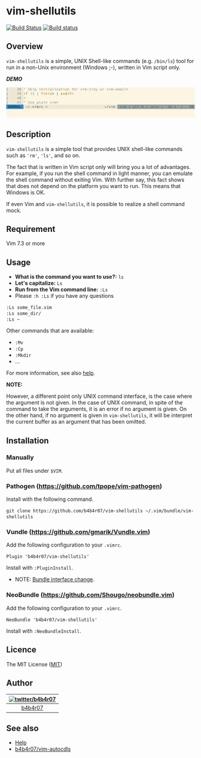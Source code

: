 vim-shellutils
===

[![Build Status](https://travis-ci.org/b4b4r07/vim-shellutils.svg?branch=master)](https://travis-ci.org/b4b4r07/vim-shellutils)
[![Build status](https://ci.appveyor.com/api/projects/status/nth12he8ajal7d4o?svg=true)](https://ci.appveyor.com/project/b4b4r07/vim-shellutils)

## Overview

`vim-shellutils` is a simple, UNIX Shell-like commands (e.g. `/bin/ls`) tool for run in a non-Unix environment (Windows ;-), written in Vim script only. 

***DEMO***

![vim-shellutils](./shellutils.gif "vim-shellutils")

## Description

`vim-shellutils` is a simple tool that provides UNIX shell-like commands such as `'rm'`, `'ls'`, and so on.

The fact that is written in Vim script only will bring you a lot of advantages. For example, if you run the shell command in light manner, you can emulate the shell command without exiting Vim. With further say, this fact shows that does not depend on the platform you want to run. This means that Windows is OK.

If even Vim and `vim-shellutils`, it is possible to realize a shell command mock.

## Requirement

Vim 7.3 or more

## Usage

- **What is the command you want to use?:** `ls`
- **Let's capitalize:** `Ls`
- **Run from the Vim command line:** `:Ls`
- Please `:h :Ls` if you have any questions


```vim
:Ls some_file.vim
:Ls some_dir/
:Ls ~
```

Other commands that are available:

- `:Mv`
- `:Cp`
- `:Mkdir`
- ...

For more information, see also [help](./doc/vim-shellutils.txt).

**NOTE:**

However, a different point only UNIX command interface, is the case where the argument is not given. In the case of UNIX command, in spite of the command to take the arguments, it is an error if no argument is given. On the other hand, if no argument is given in `vim-shellutils`, it will be interpret the current buffer as an argument that has been omitted.

## Installation

### Manually

Put all files under `$VIM`.

### Pathogen (<https://github.com/tpope/vim-pathogen>)

Install with the following command.

	git clone https://github.com/b4b4r07/vim-shellutils ~/.vim/bundle/vim-shellutils

### Vundle (<https://github.com/gmarik/Vundle.vim>)

Add the following configuration to your `.vimrc`.

	Plugin 'b4b4r07/vim-shellutils'

Install with `:PluginInstall`.

- NOTE: [Bundle interface change](https://github.com/gmarik/Vundle.vim/blob/v0.10.2/doc/vundle.txt#L372-L396).


### NeoBundle (<https://github.com/Shougo/neobundle.vim>)

Add the following configuration to your `.vimrc`.

	NeoBundle 'b4b4r07/vim-shellutils'

Install with `:NeoBundleInstall`.

## Licence

The MIT License ([MIT](http://opensource.org/licenses/MIT))

## Author

| [![twitter/b4b4r07](http://www.gravatar.com/avatar/8238c3c0be55b887aa9d6d59bfefa504.png)](http://twitter.com/b4b4r07 "@b4b4r07 on Twitter") |
|:---:|
| [b4b4r07](https://twitter.com/intent/follow?screen_name=b4b4r07 "Follow @b4b4r07 on Twitter") |

## See also

- [Help](./doc/vim-shelltils.txt)
- [b4b4r07/vim-autocdls](https://github.com/b4b4r07/vim-autocdls)
